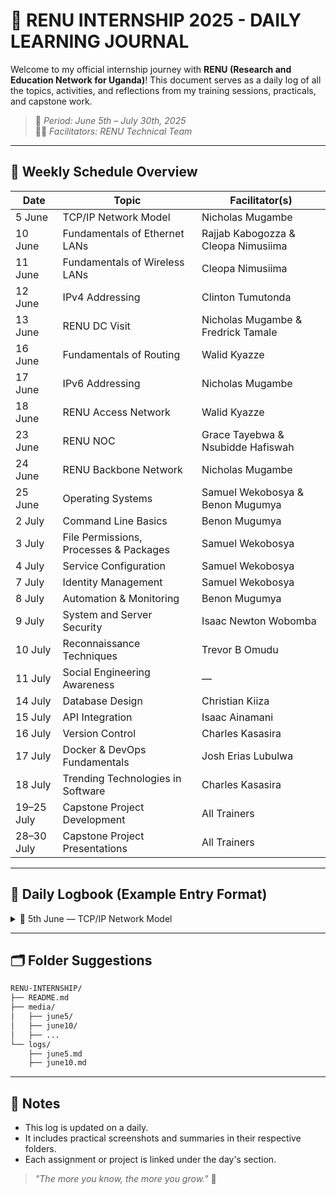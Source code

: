# 🧠 RENU INTERNSHIP 2025 - DAILY LEARNING JOURNAL

Welcome to my official internship journey with **RENU (Research and Education Network for Uganda)**! This document serves as a daily log of all the topics, activities, and reflections from my training sessions, practicals, and capstone work.

> 📅 _Period: June 5th – July 30th, 2025_  
> 🧑‍🏫 _Facilitators: RENU Technical Team_

---

## 📆 Weekly Schedule Overview

| Date        | Topic                                  | Facilitator(s)                 |
|-------------|----------------------------------------|--------------------------------|
| 5 June      | TCP/IP Network Model                   | Nicholas Mugambe              |
| 10 June     | Fundamentals of Ethernet LANs          | Rajjab Kabogozza & Cleopa Nimusiima |
| 11 June     | Fundamentals of Wireless LANs          | Cleopa Nimusiima              |
| 12 June     | IPv4 Addressing                        | Clinton Tumutonda             |
| 13 June     | RENU DC Visit                          | Nicholas Mugambe & Fredrick Tamale |
| 16 June     | Fundamentals of Routing                | Walid Kyazze                  |
| 17 June     | IPv6 Addressing                        | Nicholas Mugambe              |
| 18 June     | RENU Access Network                    | Walid Kyazze                  |
| 23 June     | RENU NOC                               | Grace Tayebwa & Nsubidde Hafiswah |
| 24 June     | RENU Backbone Network                  | Nicholas Mugambe              |
| 25 June     | Operating Systems                      | Samuel Wekobosya & Benon Mugumya |
| 2 July      | Command Line Basics                    | Benon Mugumya                 |
| 3 July      | File Permissions, Processes & Packages | Samuel Wekobosya              |
| 4 July      | Service Configuration                  | Samuel Wekobosya              |
| 7 July      | Identity Management                    | Samuel Wekobosya              |
| 8 July      | Automation & Monitoring                | Benon Mugumya                 |
| 9 July      | System and Server Security             | Isaac Newton Wobomba          |
| 10 July     | Reconnaissance Techniques              | Trevor B Omudu                |
| 11 July     | Social Engineering Awareness           | —                              |
| 14 July     | Database Design                        | Christian Kiiza               |
| 15 July     | API Integration                        | Isaac Ainamani                |
| 16 July     | Version Control                        | Charles Kasasira              |
| 17 July     | Docker & DevOps Fundamentals           | Josh Erias Lubulwa            |
| 18 July     | Trending Technologies in Software      | Charles Kasasira              |
| 19–25 July  | Capstone Project Development           | All Trainers                  |
| 28–30 July  | Capstone Project Presentations         | All Trainers                  |

---

## 📒 Daily Logbook (Example Entry Format)

<details>
<summary>📅 5th June — TCP/IP Network Model</summary>

### ✅ Topics Covered:
- What is TCP/IP?
- OSI vs TCP/IP
- Data encapsulation & decapsulation
- Quiz + Wireshark practical

### 📝 Assignments:
- Capture a packet in Wireshark and label the layers.

### 🧑‍🏫 Facilitator: Nicholas Mugambe

📸 _Upload screenshot: `media/june5/wireshark.png`_

</details>

---

## 🗂️ Folder Suggestions

```bash
RENU-INTERNSHIP/
├── README.md
├── media/
│   ├── june5/
│   ├── june10/
│   ├── ...
└── logs/
    ├── june5.md
    ├── june10.md
```

---

## 🧭 Notes

- This log is updated on a daily.
- It includes practical screenshots and summaries in their respective folders.
- Each assignment or project is linked under the day's section.

> _"The more you know, the more you grow."_ 🌱

